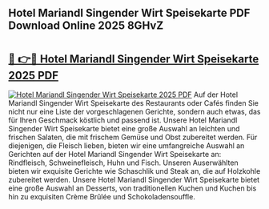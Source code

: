 ## Hotel Mariandl Singender Wirt Speisekarte PDF Download Online 2025 8GHvZ

# <h2><a href="http://gcahg1.nevu.top/?p=Hotel+Mariandl+Singender+Wirt+Speisekarte">🔗 👉🔴 Hotel Mariandl Singender Wirt Speisekarte 2025 PDF</a></h2>

[![Hotel Mariandl Singender Wirt Speisekarte 2025 PDF](https://i.imgur.com/dBaPXMq.png)](http://gcahg1.nevu.top/?p=Hotel+Mariandl+Singender+Wirt+Speisekarte)
Auf der Hotel Mariandl Singender Wirt Speisekarte des Restaurants oder Cafés finden Sie nicht nur eine Liste der vorgeschlagenen Gerichte, sondern auch etwas, das für Ihren Geschmack köstlich und passend ist. Unsere Hotel Mariandl Singender Wirt Speisekarte bietet eine große Auswahl an leichten und frischen Salaten, die mit frischem Gemüse und Obst zubereitet werden. Für diejenigen, die Fleisch lieben, bieten wir eine umfangreiche Auswahl an Gerichten auf der Hotel Mariandl Singender Wirt Speisekarte an: Rindfleisch, Schweinefleisch, Huhn und Fisch. Unseren Auserwählten bieten wir exquisite Gerichte wie Schaschlik und Steak an, die auf Holzkohle zubereitet werden. Unsere Hotel Mariandl Singender Wirt Speisekarte bietet eine große Auswahl an Desserts, von traditionellen Kuchen und Kuchen bis hin zu exquisiten Crème Brûlée und Schokoladensouffle.
